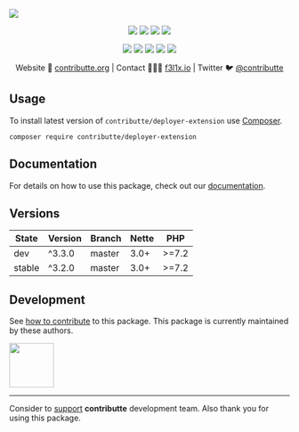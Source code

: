 ![](https://heatbadger.now.sh/github/readme/contributte/deployer-extension/)

<p align=center>
    <a href="https://github.com/contributte/deployer-extension/actions"><img src="https://badgen.net/github/checks/contributte/deployer-extension"></a>
    <a href="https://coveralls.io/r/contributte/deployer-extension"><img src="https://badgen.net/coveralls/c/github/contributte/deployer-extension"></a>
    <a href="https://packagist.org/packages/contributte/deployer-extension"><img src="https://badgen.net/packagist/dm/contributte/deployer-extension"></a>
    <a href="https://packagist.org/packages/contributte/deployer-extension"><img src="https://badgen.net/packagist/v/contributte/deployer-extension"></a>
</p>
<p align=center>
    <a href="https://packagist.org/packages/contributte/deployer-extension"><img src="https://badgen.net/packagist/php/contributte/deployer-extension"></a>
    <a href="https://github.com/contributte/deployer-extension"><img src="https://badgen.net/github/license/contributte/deployer-extension"></a>
    <a href="https://bit.ly/ctteg"><img src="https://badgen.net/badge/support/gitter/cyan"></a>
    <a href="https://bit.ly/cttfo"><img src="https://badgen.net/badge/support/forum/yellow"></a>
    <a href="https://contributte.org/partners.html"><img src="https://badgen.net/badge/sponsor/donations/F96854"></a>
</p>

<p align=center>
    Website 🚀 <a href="https://contributte.org">contributte.org</a> | Contact 👨🏻‍💻 <a href="https://f3l1x.io">f3l1x.io</a> | Twitter 🐦 <a href="https://twitter.com/contributte">@contributte</a>
</p>

## Usage

To install latest version of `contributte/deployer-extension` use [Composer](https://getcomposer.com).

```
composer require contributte/deployer-extension
```

## Documentation

For details on how to use this package, check out our [documentation](.docs).

## Versions

|  State   | Version  |  Branch  | Nette  |   PHP   |
|----------|----------|----------|--------|---------|
|   dev    |  ^3.3.0  |  master  |  3.0+  |  >=7.2  |
|  stable  |  ^3.2.0  |  master  |  3.0+  |  >=7.2  |

## Development

See [how to contribute](https://contributte.org) to this package. This package is currently maintained by these authors.

<a href="https://github.com/f3l1x">
    <img width="80" height="80" src="https://avatars.githubusercontent.com/f3l1x">
</a>

-----

Consider to [support](https://contributte.org/partners) **contributte** development team.
Also thank you for using this package.

